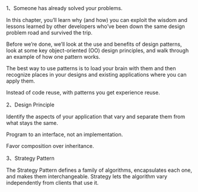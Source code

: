1、Someone has already solved your problems.

In this chapter, you’ll learn why (and how) you can exploit the wisdom and lessons learned by other developers who’ve been down the same design problem road and survived the trip.

Before we’re done, we’ll look at the use and benefits of design patterns, look at some key object-oriented (OO) design principles, and walk through an example of how one pattern works.

The best way to use patterns is to load your brain with them and then recognize places in your designs and existing applications where you can apply them.

Instead of code reuse, with patterns you get experience reuse.



2、Design Principle

Identify the aspects of your application that vary and separate them from what stays the same.

Program to an interface, not an implementation.

Favor composition over inheritance.

3、Strategy Pattern

The Strategy Pattern defines a family of algorithms, encapsulates each one, and makes them interchangeable.
Strategy lets the algorithm vary independently from clients that use it.
